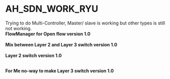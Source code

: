 # AH_SDN_WORK_RYU
Trying to do Multi-Controller, Master/ slave is working but other types is still not working.
<br> <b>
FlowManager for Open flow version 1.0
<br> <b>
  <br> <b>
Mix between Layer 2 and Layer 3 switch version 1.0
<br> <b>
<br> <b>
Layer 2 switch version 1.0
<br> <b>
  
  <br> <b>
For Me no-way to make Layer 3 switch version 1.0
<br> <b>
